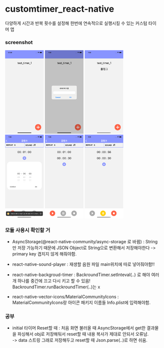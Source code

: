 # customtimer_react-native

다양하게 시간과 반복 횟수를 설정해 한번에 연속적으로 실행시킬 수 있는 커스텀 타이머 앱

### screenshot

<img src="/screenshots/Simulator Screen Shot - iPhone 11 - 2020-07-16 at 00.59.32.png" width="25%"></img>
<img src="/screenshots/Simulator Screen Shot - iPhone 11 - 2020-07-16 at 01.00.03.png" width="25%"></img>
<img src="/screenshots/Simulator Screen Shot - iPhone 11 - 2020-07-16 at 01.00.11.png" width="25%"></img>
<img src="/screenshots/Simulator Screen Shot - iPhone 11 - 2020-07-16 at 01.00.39.png" width="25%"></img>
<img src="/screenshots/Simulator Screen Shot - iPhone 11 - 2020-07-16 at 01.00.57.png" width="25%"></img>
<img src="/screenshots/Simulator Screen Shot - iPhone 11 - 2020-07-16 at 01.01.07.png" width="25%"></img>


### 모듈 사용시 확인할 거 
- AsyncStorage(@react-native-community/async-storage 로 바뀜)
: String만 저장 가능하기 때문에 JSON Object로 String으로 변환해서 저장해야한다 -> primary key 겹치지 않게 해줘야함.

- react-native-sound-player
: 재생할 음원 파일 main위치에 따로 넣어줘야함!!
  
- react-native-backgroud-timer
: BackroundTimer.setInteval(..) 로 해야 여러 개 하나를 중간에 끄고 다시 키고 할 수 있음!
BackroundTimer.runBackroundTimer(..)는 x
  
- react-native-vector-icons/MaterialCommunityIcons
: MaterialCommunityIcons랑 아이콘 패키지 이름들 Info.plist에 입력해야함.

### 공부
- initial 타이머 Reset할 때 : 처음 화면 불러올 때 AsyncStorage에서 get한 결과물을 파싱해서 obj로 저장해둬서 reset할 때 내용 복사가 제대로 안되서 오류남.
<br>  ->  data 스트링 그래로 저장해두고 reset할 때 Json.parse(..)로 하면 쉬움.
